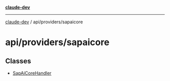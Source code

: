 [**claude-dev**](../../../README.md)

***

[claude-dev](../../../README.md) / api/providers/sapaicore

# api/providers/sapaicore

## Classes

- [SapAiCoreHandler](classes/SapAiCoreHandler.md)
